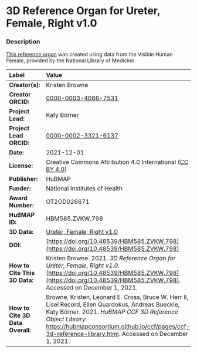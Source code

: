 # 3D Reference Organ for Ureter, Female, Right v1.0

### Description
[This reference organ](https://hubmapconsortium.github.io/ccf/pages/ccf-3d-reference-library.html) was created using data from the Visible Human Female, provided by the National Library of Medicine.

| Label | Value |
| :------------- |:-------------|
| **Creator(s):** | Kristen Browne |
| **Creator ORCID:** | [0000-0003-4066-7531](https://orcid.org/0000-0003-4066-7531) |
| **Project Lead:** | Katy B&ouml;rner |
| **Project Lead ORCID:** | [0000-0002-3321-6137](https://orcid.org/0000-0002-3321-6137) |
| **Date:** | 2021-12-01 |
| **License:** | Creative Commons Attribution 4.0 International ([CC BY 4.0](https://creativecommons.org/licenses/by/4.0/)) |
| **Publisher:** | HuBMAP |
| **Funder:** | National Institutes of Health |
| **Award Number:** | OT2OD026671 |
| **HuBMAP ID:** | HBM585.ZVKW.798 |
| **3D Data:** | [Ureter, Female, Right v1.0](https://hubmapconsortium.github.io/ccf-releases/v1.1/models/VH_F_Ureter_R.glb) |
| **DOI:** | [https://doi.org/10.48539/HBM585.ZVKW.798](https://doi.org/10.48539/HBM585.ZVKW.798) |
| **How to Cite This 3D Data:** | Kristen Browne. 2021. *3D Reference Organ for Ureter, Female, Right v1.0.* [https://doi.org/10.48539/HBM585.ZVKW.798](https://doi.org/10.48539/HBM585.ZVKW.798). Accessed on December 1, 2021. |
| **How to Cite 3D Data Overall:** | Browne, Kristen, Leonard E. Cross, Bruce W. Herr II, Lisel Record, Ellen Quardokus, Andreas Bueckle, Katy B&ouml;rner. 2021. *HuBMAP CCF 3D Reference Object Library*. https://hubmapconsortium.github.io/ccf/pages/ccf-3d-reference-library.html. Accessed on December 1, 2021. |
